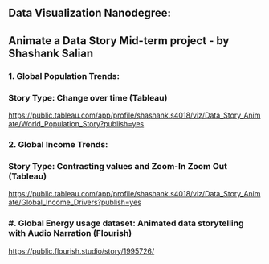 ## Data Visualization Nanodegree: 
## Animate a Data Story Mid-term project - by Shashank Salian



### 1. Global Population Trends:

### Story Type: Change over time (Tableau)

https://public.tableau.com/app/profile/shashank.s4018/viz/Data_Story_Animate/World_Population_Story?publish=yes


### 2. Global Income Trends:

### Story Type: Contrasting values and Zoom-In Zoom Out (Tableau)

https://public.tableau.com/app/profile/shashank.s4018/viz/Data_Story_Animate/Global_Income_Drivers?publish=yes


### #. Global Energy usage dataset: Animated data storytelling with Audio Narration (Flourish)

https://public.flourish.studio/story/1995726/
